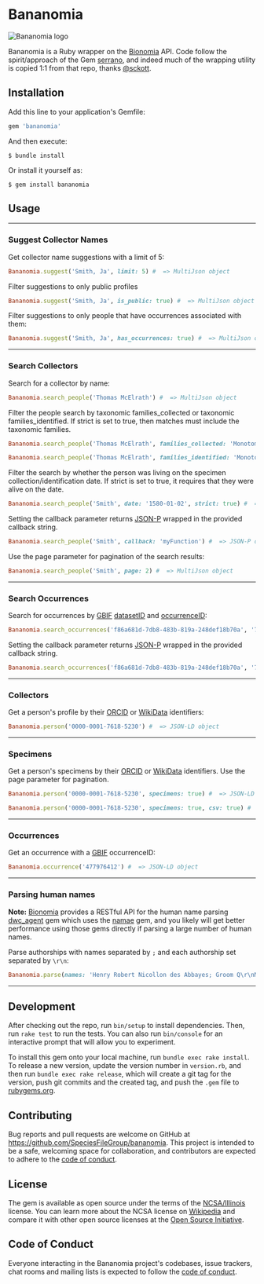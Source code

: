 # Bananomia

![Bananomia logo](https://github.com/SpeciesFileGroup/bananomia/assets/8573609/cb3f07e6-081f-4187-a11f-3aa1f8b24106)

Bananomia is a Ruby wrapper on the [Bionomia](https://bionomia.net) API. Code follow the spirit/approach of the Gem [serrano](https://github.com/sckott/serrano), and indeed much of the wrapping utility is copied 1:1 from that repo, thanks [@sckott](https://github.com/sckott).

## Installation

Add this line to your application's Gemfile:

```ruby
gem 'bananomia'
```

And then execute:

    $ bundle install

Or install it yourself as:

    $ gem install bananomia

## Usage


---
### Suggest Collector Names
Get collector name suggestions with a limit of 5:
```ruby
Bananomia.suggest('Smith, Ja', limit: 5) #  => MultiJson object
```
Filter suggestions to only public profiles
```ruby
Bananomia.suggest('Smith, Ja', is_public: true) #  => MultiJson object
```
Filter suggestions to only people that have occurrences associated with them:
```ruby
Bananomia.suggest('Smith, Ja', has_occurrences: true) #  => MultiJson object
```

---
### Search Collectors
Search for a collector by name:
```ruby
Bananomia.search_people('Thomas McElrath') #  => MultiJson object
```

Filter the people search by taxonomic families_collected or taxonomic families_identified. If strict is set to true, then matches must include the taxonomic families.
```ruby
Bananomia.search_people('Thomas McElrath', families_collected: 'Monotomidae', strict: true) #  => MultiJson object
```
```ruby
Bananomia.search_people('Thomas McElrath', families_identified: 'Monotomidae', strict: true) #  => MultiJson object
```

Filter the search by whether the person was living on the specimen collection/identification date. If strict is set to true, it requires that they were alive on the date.
```ruby
Bananomia.search_people('Smith', date: '1580-01-02', strict: true) #  => MultiJson object
```

Setting the callback parameter returns [JSON-P](https://en.wikipedia.org/wiki/JSONP) wrapped in the provided callback string.
```ruby
Bananomia.search_people('Smith', callback: 'myFunction') #  => JSON-P object
```

Use the page parameter for pagination of the search results:
```ruby
Bananomia.search_people('Smith', page: 2) #  => MultiJson object
```

---
### Search Occurrences
Search for occurrences by [GBIF](https://gbif.org) [datasetID](https://www.gbif.org/dataset/f86a681d-7db8-483b-819a-248def18b70a) and [occurrenceID](https://www.gbif.org/occurrence/1804069383):
```ruby
Bananomia.search_occurrences('f86a681d-7db8-483b-819a-248def18b70a', '7a1daa39-8d7c-d7c4-968f-799d58b3c7b0') #  => MultiJson object
```
Setting the callback parameter returns [JSON-P](https://en.wikipedia.org/wiki/JSONP) wrapped in the provided callback string.
```ruby
Bananomia.search_occurrences('f86a681d-7db8-483b-819a-248def18b70a', '7a1daa39-8d7c-d7c4-968f-799d58b3c7b0', callback: 'myFunction') #  => JSON-P object
```

---
### Collectors
Get a person's profile by their [ORCID](https://orcid.org/) or [WikiData](https://wikidata.org) identifiers:
```ruby
Bananomia.person('0000-0001-7618-5230') #  => JSON-LD object
```
---
### Specimens
Get a person's specimens by their [ORCID](https://orcid.org/) or [WikiData](https://wikidata.org) identifiers. Use the page parameter for pagination.
```ruby
Bananomia.person('0000-0001-7618-5230', specimens: true) #  => JSON-LD object
```

```ruby
Bananomia.person('0000-0001-7618-5230', specimens: true, csv: true) #  => comma-separated values
```
---
### Occurrences
Get an occurrence with a [GBIF](https://www.gbif.org/occurrence/search) occurrenceID:
```ruby
Bananomia.occurrence('477976412') #  => JSON-LD object
```
---
### Parsing human names
**Note:** [Bionomia](https://bionomia.net) provides a RESTful API for the human name parsing [dwc_agent](https://rubygems.org/gems/dwc_agent) gem which uses the [namae](https://rubygems.org/gems/namae) gem, and you likely will get better performance using those gems directly if parsing a large number of human names.

Parse authorships with names separated by `;` and each authorship set separated by `\r\n`:
```ruby
Bananomia.parse(names: 'Henry Robert Nicollon des Abbayes; Groom Q\r\nMrs. John Errol Chandos Aberdeen') #  => MultiJson object
```

---

## Development

After checking out the repo, run `bin/setup` to install dependencies. Then, run `rake test` to run the tests. You can also run `bin/console` for an interactive prompt that will allow you to experiment.

To install this gem onto your local machine, run `bundle exec rake install`. To release a new version, update the version number in `version.rb`, and then run `bundle exec rake release`, which will create a git tag for the version, push git commits and the created tag, and push the `.gem` file to [rubygems.org](https://rubygems.org).

## Contributing

Bug reports and pull requests are welcome on GitHub at https://github.com/SpeciesFileGroup/bananomia. This project is intended to be a safe, welcoming space for collaboration, and contributors are expected to adhere to the [code of conduct](https://github.com/SpeciesFileGroup/bananomia/blob/main/CODE_OF_CONDUCT.md).

## License

The gem is available as open source under the terms of the [NCSA/Illinois](https://github.com/SpeciesFileGroup/bananomia/blob/main/LICENSE.txt) license. You can learn more about the NCSA license on [Wikipedia](https://en.wikipedia.org/wiki/University_of_Illinois/NCSA_Open_Source_License) and compare it with other open source licenses at the [Open Source Initiative](https://opensource.org/license/uoi-ncsa-php/).

## Code of Conduct

Everyone interacting in the Bananomia project's codebases, issue trackers, chat rooms and mailing lists is expected to follow the [code of conduct](https://github.com/SpeciesFileGroup/bananomia/blob/main/CODE_OF_CONDUCT.md).
